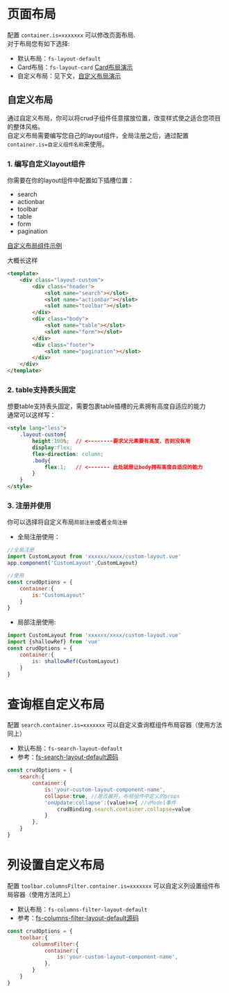 # 页面布局
配置 `container.is=xxxxxxx` 可以修改页面布局.         
对于布局您有如下选择:
* 默认布局：`fs-layout-default`
* Card布局：`fs-layout-card` [Card布局演示](http://fast-crud.docmirror.cn/antdv/#/crud/basis/layout-card)
* 自定义布局：见下文，[自定义布局演示](http://fast-crud.docmirror.cn/antdv/#/crud/basis/layout-card)

## 自定义布局
通过自定义布局，你可以将crud子组件任意摆放位置，改变样式使之适合您项目的整体风格。    
自定义布局需要编写您自己的layout组件，全局注册之后，通过配置`container.is=自定义组件名称`来使用。


### 1. 编写自定义layout组件
你需要在你的layout组件中配置如下插槽位置：
* search
* actionbar
* toolbar
* table
* form
* pagination

[自定义布局组件示例](https://github.com/fast-crud/fs-admin-antdv/tree/main/src/views/crud/basis/layout-custom/custom-layout.vue)

大概长这样
```html
<template>
    <div class="layout-custom">
        <div class="header">
            <slot name="search"></slot>
            <slot name="actionbar"></slot>
            <slot name="toolbar"></slot>
        </div>
        <div class="body">
            <slot name="table"></slot>
            <slot name="form"></slot>
        </div>
        <div class="footer">
            <slot name="pagination"></slot>
        </div>
    </div>
</template>

```

### 2. table支持表头固定
想要table支持表头固定，需要包裹table插槽的元素拥有高度自适应的能力     
通常可以这样写：
```html
<style lang="less">
    .layout-custom{
        height:100%;  // <--------要求父元素要有高度，否则没有用
        display:flex;
        flex-direction: column;
        .body{
            flex:1;   // <------- 此处就是让body拥有高度自适应的能力
        }
    }
</style>
```

### 3. 注册并使用
你可以选择将自定义布局`局部注册`或者`全局注册`

* 全局注册使用：
```js
//全局注册
import CustomLayout from 'xxxxxx/xxxx/custom-layout.vue'
app.component('CustomLayout',CustomLayout)
```
```js
//使用
const crudOptions = {
    container:{
        is:"CustomLayout"
    }
}
```

* 局部注册使用:
```js
import CustomLayout from 'xxxxxx/xxxx/custom-layout.vue'
import {shallowRef} from 'vue'
const crudOptions = {
    container:{
        is: shallowRef(CustomLayout)
    }
}
```



# 查询框自定义布局
配置 `search.container.is=xxxxxxx` 可以自定义查询框组件布局容器（使用方法同上）         

* 默认布局：`fs-search-layout-default`
* 参考：[fs-search-layout-default源码](https://github.com/fast-crud/fast-crud/blob/main/packages/fast-crud/src/components/search/layout-default.vue)

```js
const crudOptions = {
    search:{
        container:{
            is:'your-custom-layout-component-name',
            collapse:true, //是否展开，布局组件中定义的props
            'onUpdate:collapse':(value)=>{ //vModel事件
                crudBinding.search.container.collapse=value
            }
        },
    }
}
```


# 列设置自定义布局
配置 `toolbar.columnsFilter.container.is=xxxxxxx` 可以自定义列设置组件布局容器（使用方法同上）

* 默认布局：`fs-columns-filter-layout-default`
* 参考：[fs-columns-filter-layout-default源码](https://github.com/fast-crud/fast-crud/blob/main/packages/fast-crud/src/components/toolbar/fs-table-columns-filter/fs-columns-filter-layout-default.vue)

```js
const crudOptions = {
    toolbar:{
        columnsFilter:{
            container:{
                is:'your-custom-layout-component-name',
            },
        }
    }
}
```